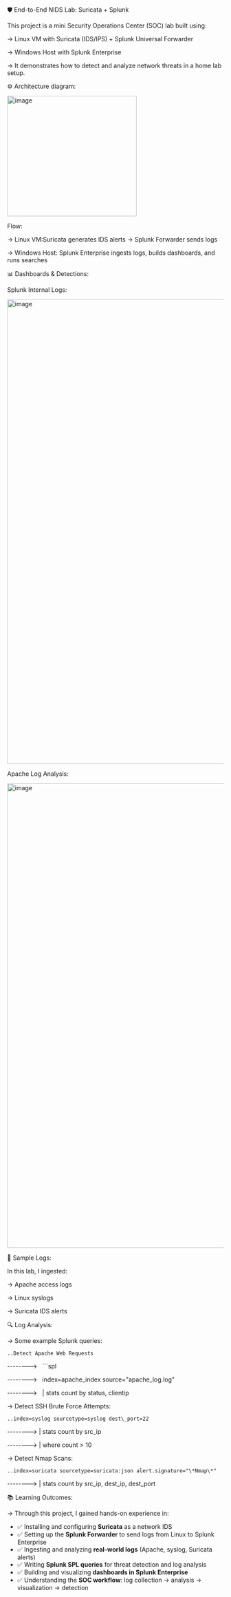 🛡️ End-to-End NIDS Lab: Suricata + Splunk



This project is a mini Security Operations Center (SOC) lab built using:

-> Linux VM with Suricata (IDS/IPS) + Splunk Universal Forwarder  

-> Windows Host with Splunk Enterprise  

-> It demonstrates how to detect and analyze network threats in a home lab setup.


⚙️ Architecture diagram:

<img width="301" height="280" alt="image" src="https://github.com/user-attachments/assets/e2f5c478-b7e8-4413-be3c-131d272d4ffd" />




Flow:

-> Linux VM:Suricata generates IDS alerts → Splunk Forwarder sends logs  

-> Windows Host: Splunk Enterprise ingests logs, builds dashboards, and runs searches 



📊 Dashboards & Detections:

Splunk Internal Logs:

<img width="1920" height="1080" alt="image" src="https://github.com/user-attachments/assets/09c07231-85ac-4c12-af12-99f75958a82b" />


Apache Log Analysis:

<img width="1920" height="1080" alt="image" src="https://github.com/user-attachments/assets/2344d312-ba76-4d7d-a057-c8b6f39a5dbb" />


📂 Sample Logs:

In this lab, I ingested:

-> Apache access logs  

-> Linux syslogs 

-> Suricata IDS alerts


🔍 Log Analysis:

-> Some example Splunk queries:

    ..Detect Apache Web Requests
    
--------> &nbsp; ```spl

--------> &nbsp; index=apache\_index source="apache\_log.log"

--------> &nbsp; | stats count by status, clientip



-> Detect SSH Brute Force Attempts:

    ..index=syslog sourcetype=syslog dest\_port=22
    
--------> | stats count by src\_ip

--------> | where count > 10



-> Detect Nmap Scans:

    ..index=suricata sourcetype=suricata:json alert.signature="\*Nmap\*"
    
--------> | stats count by src\_ip, dest\_ip, dest\_port



📚 Learning Outcomes:

-> Through this project, I gained hands-on experience in:

- ✅ Installing and configuring **Suricata** as a network IDS  
- ✅ Setting up the **Splunk Forwarder** to send logs from Linux to Splunk Enterprise  
- ✅ Ingesting and analyzing **real-world logs** (Apache, syslog, Suricata alerts)  
- ✅ Writing **Splunk SPL queries** for threat detection and log analysis  
- ✅ Building and visualizing **dashboards in Splunk Enterprise**  
- ✅ Understanding the **SOC workflow**: log collection → analysis → visualization → detection  


